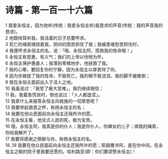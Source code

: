 # 诗篇 - 第一百一十六篇
  
 1 我爱永恒主，因为他听(传统：我爱永恒主听)我恳求的声音(传统：我的声音我的恳求)。  
 2 他既倾耳听我，我活着的日子总要呼求。  
 3 死亡的绳索缠绕着我，阴间的困苦抓住了我；我被患难愁苦抓住时，  
 4 我便呼求永恒主的名，说：「哦，永恒主阿，搭救我的牲命哦！」  
 5 永恒主有恩惠，有义气；我们的上帝以怜悯为怀。  
 6 永恒主保护愚直人；我落到卑微地步，他拯救了我。  
 7 我的心哪，要回复你的宁静，因为永恒主以厚恩待了你。  
 8 因为你救拔了我的性命，不致死亡，我的眼不致流泪，我的脚不被推倒；  
 9 我在永恒主面前出入于活人之地。  
 10 我虽说过：「我受了极大苦难」，我仍继续相信；  
 11 我，我着急慌张时，倒也说过：「人人都虚谎」。  
 12 我拿什么来报答永恒主向我施的一切厚恩呢？  
 13 我要举起救恩之杯，称扬永恒主的名；  
 14 我要在他众民面前向永恒主还我所许的愿。  
 15 在永恒主看，他坚贞人民的死，极为宝贵。  
 16 哦，永恒主阿，我真是你的仆人；我是你仆人，你婢女的儿子；绑我的绳索，你给我解开了。  
 17 我要将感谢之祭献与你，称扬永恒主的名。  
 18 ,19 我要在他众民面前向永恒主还我所许的愿；耶路撒冷阿，是在你中间，在永恒主之殿的院子里我要还愿的。哈利路亚(即：你们要颂赞永恒主)！